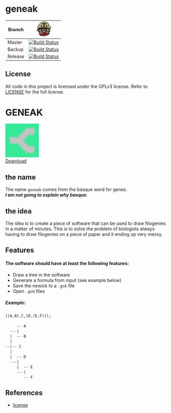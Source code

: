 # geneak

Branch|[![travis_ci](doc/travis-ci.png)](https://travis-ci.org/Joshua260403/geneak)
---|---
Master|[![Build Status](https://travis-ci.org/Joshua260403/geneak.svg?branch=master)](https://travis-ci.org/Joshua260403/geneak)
Backup|[![Build Status](https://travis-ci.org/Joshua260403/geneak.svg?branch=backup)](https://travis-ci.org/Joshua260403/geneak)
Release|[![Build Status](https://travis-ci.org/Joshua260403/geneak.svg?branch=release)](https://travis-ci.org/Joshua260403/geneak)

## License
All code in this project is licensed under the GPLv3 license.
Refer to [LICENSE](LICENSE) for the full license.

# GENEAK
[<img src="doc/logo.png" alt="Logo" width="105" height="105">\
Download](https://github.com/Joshua260403/geneak/releases)

## the name
The name `geneak` comes from the basque word for genes.\
___I am not going to explain why basque.___

## the idea
The idea is to create a piece of software that can be used to draw filogenies in a matter of minutes. This is to solve the problem of biologists always having to draw filogenies on a piece of paper and it ending up very messy.

## Features
#### The software should have at least the following features:
- Draw a tree in the software
- Generate a formula from input (see example below)
- Save the newick to a `.gnk` file
- Open `.gnk` files

##### Example:
```
((A,B),C,(D,(E,F)));

     -- A
  ---|
  |  -- B
  |
--|-- C
  |
  |  -- D
  ---|
     |  -- E
     ---|
        -- F
```

## References
* [license](LICENSE)
